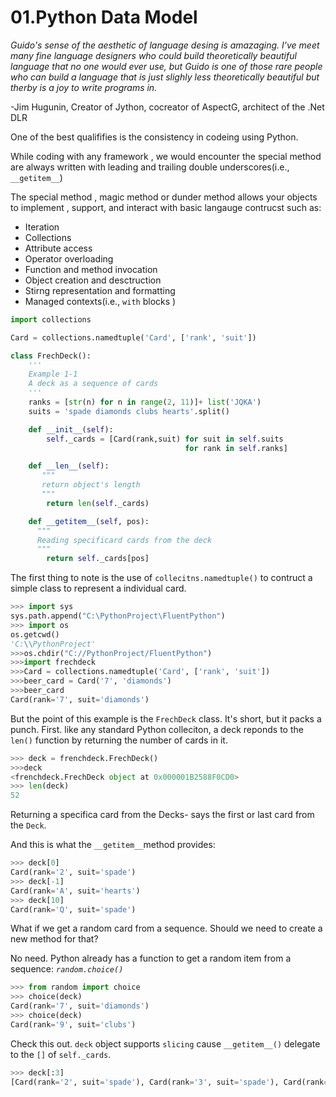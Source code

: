 # 01.Python Data Model

*Guido's sense of the aesthetic of language desing is amazaging. I've meet many fine language designers who could build theoretically beautiful language that no one would ever use, but Guido is one of those rare people who can build a language that is just slighly less theoretically beautiful but therby is a joy to write programs in.*

-Jim Hugunin, Creator of Jython, cocreator of AspectG, architect of the .Net DLR



One of the best qualififies is the consistency in codeing using Python. 

While coding with any framework , we would encounter the special method are always written with leading and trailing double underscores(i.e., `__getitem__`)

The special method , magic method or dunder method allows your objects to implement , support, and interact with basic langauge contrucst such as:

* Iteration
* Collections
* Attribute access
* Operator overloading
* Function and method invocation
* Object creation and desctruction
* Stirng representation and formatting
* Managed contexts(i.e., `with` blocks )

```python
import collections

Card = collections.namedtuple('Card', ['rank', 'suit'])

class FrechDeck():
    '''
    Example 1-1
    A deck as a sequence of cards
    '''
    ranks = [str(n) for n in range(2, 11)]+ list('JQKA')
    suits = 'spade diamonds clubs hearts'.split()

    def __init__(self):
        self._cards = [Card(rank,suit) for suit in self.suits
                                       for rank in self.ranks]

    def __len__(self):
       """
       return object's length
       """
        return len(self._cards)

    def __getitem__(self, pos):
      """
      Reading specificard cards from the deck
      """
        return self._cards[pos]
```

The first thing to note is the use of `collecitns.namedtuple()` to contruct a simple class to represent a individual card.

```python
>>> import sys
sys.path.append("C:\PythonProject\FluentPython")
>>> import os
os.getcwd()
'C:\\PythonProject'
>>>os.chdir("C://PythonProject/FluentPython")
>>>import frechdeck
>>>Card = collections.namedtuple('Card', ['rank', 'suit'])
>>>beer_card = Card('7', 'diamonds')
>>>beer_card
Card(rank='7', suit='diamonds')
```

But the point of this example is the `FrechDeck` class. It's short, but it packs a punch. First. like any standard Python colleciton, a deck reponds to the `len()` function by returning the number of cards in it.

```python
>>> deck = frenchdeck.FrechDeck()
>>>deck
<frenchdeck.FrechDeck object at 0x000001B2588F0CD0>
>>> len(deck)
52
```

Returning a specifica card from the Decks- says the first or last card from the `Deck`.

And this is what the `__getitem__`method provides:

```python
>>> deck[0]
Card(rank='2', suit='spade')
>>> deck[-1]
Card(rank='A', suit='hearts')
>>> deck[10]
Card(rank='Q', suit='spade')
```

What if we get a random card from a sequence. Should we need to create a new method for that?

No need. Python already has a function to get a random item from a sequence: *`random.choice()`*

```python
>>> from random import choice
>>> choice(deck)
Card(rank='7', suit='diamonds')
>>> choice(deck)
Card(rank='9', suit='clubs')
```

Check this out. `deck` object supports `slicing` cause `__getitem__()` delegate to the `[]` of `self._cards`.

```python
>>> deck[:3]
[Card(rank='2', suit='spade'), Card(rank='3', suit='spade'), Card(rank='4', suit='spade')]
```

